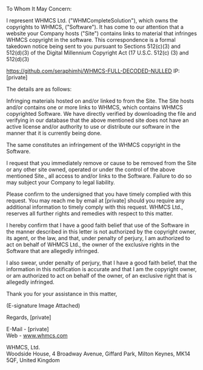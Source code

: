 To Whom It May Concern:

I represent WHMCS Ltd. ("WHMCompleteSolution"), which owns the copyrights to WHMCS, ("Software"). It has come to our attention that a website your Company hosts ("Site") contains links to material that infringes WHMCS copyright in the software. This correspondence is a formal takedown notice being sent to you pursuant to Sections 512(c)(3) and 512(d)(3) of the Digital Millennium Copyright Act (17 U.S.C. 512(c) (3) and 512(d)(3)

https://github.com/seraphimhj/WHMCS-FULL-DECODED-NULLED IP: [private]  

The details are as follows:

Infringing materials hosted on and/or linked to from the Site. The Site hosts and/or contains one or more links to WHMCS, which contains WHMCS copyrighted Software. We have directly verified by downloading the file and verifying in our database that the above mentioned site does not have an active license and/or authority to use or distribute our software in the manner that it is currently being done.

The same constitutes an infringement of the WHMCS copyright in the Software.

I request that you immediately remove or cause to be removed from the Site or any other site owned, operated or under the control of the above mentioned Site., all access to and/or links to the Software. Failure to do so may subject your Company to legal liability.

Please confirm to the undersigned that you have timely complied with this request. You may reach me by email at [private] should you require any additional information to timely comply with this request. WHMCS Ltd., reserves all further rights and remedies with respect to this matter.

I hereby confirm that I have a good faith belief that use of the Software in the manner described in this letter is not authorized by the copyright owner, its agent, or the law, and that,
under penalty of perjury, I am authorized to act on behalf of WHMCS Ltd., the owner of the exclusive rights in the Software that are allegedly infringed.

I also swear, under penalty of perjury, that I have a good faith belief, that the information in this notification is accurate and that I am the copyright owner, or am authorized to act on
behalf of the owner, of an exclusive right that is allegedly infringed.

Thank you for your assistance in this matter,

(E-signature Image Attached)

Regards,
[private]  

E-Mail - [private]  
Web - www.whmcs.com  

WHMCS, Ltd.  
Woodside House, 4 Broadway Avenue, Giffard Park, Milton Keynes, MK14 5QF, United Kingdom  
